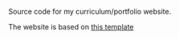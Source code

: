 Source code for my curriculum/portfolio website. 

The website is based on [this template](https://github.com/education/codespaces-project-template-js)
